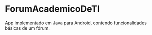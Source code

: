 # ForumAcademicoDeTI
 App implementado em Java para Android, contendo funcionalidades básicas de um fórum.
